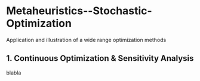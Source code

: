 # Metaheuristics--Stochastic-Optimization
Application and illustration of a wide range optimization methods

## 1. Continuous Optimization & Sensitivity Analysis 

blabla
